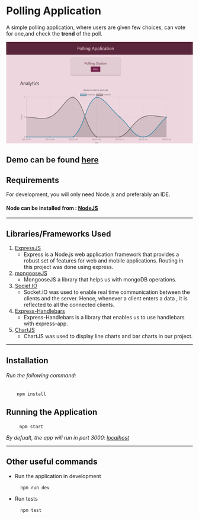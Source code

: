 # Polling Application

A simple polling application, where users are given few choices, can vote for one,and check the **trend** of the poll.

![Getting Started](./ss.PNG)

Demo can be found [here](https://polling-app-adi.herokuapp.com/)
---

## Requirements

For development, you will only need Node.js and preferably an IDE.

#### Node can be installed from : [NodeJS](https://nodejs.org/en/)

---

## Libraries/Frameworks Used
1. [ExpressJS](https://expressjs.com/)
    * Express is a Node.js web application framework that provides a robust set of features for web and mobile applications. Routing in this project was done using express.
2. [mongooseJS](https://mongoosejs.com/)
    * MongooseJS a library that helps us with mongoDB operations.
3. [Socjet.IO](https://socket.io/)
    * Socket.IO was used to enable real time communication between the clients and the server. Hence, whenever a client enters a data , it is reflected to all the connected clients.
4. [Express-Handlebars](https://www.npmjs.com/package/express-handlebars)
    * Express-Handlebars is a library that enables us to use handlebars with express-app.
5. [ChartJS](https://www.chartjs.org/)
    * ChartJS was used to display line charts and bar charts in our project.


---

## Installation

###### Run the following command:
        npm install

##   Running the Application
         npm start

_By defualt, the app will run in port 3000: [localhost](http://localhost:3000/)_

---

## Other useful commands

- Run the application in development

        npm run dev
- Run tests

        npm test



    

